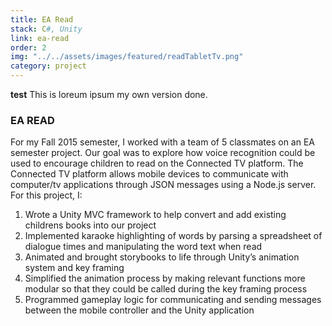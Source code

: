```yaml
---
title: EA Read
stack: C#, Unity
link: ea-read
order: 2
img: "../../assets/images/featured/readTabletTv.png"
category: project
---
```


**test** This is loreum ipsum my own version done.

### EA READ

For my Fall 2015 semester, I worked with a team of 5 classmates on an EA semester project. Our goal was to explore how voice recognition could be used to encourage children to read on the Connected TV platform. The Connected TV platform allows mobile devices to communicate with computer/tv applications through JSON messages using a Node.js server.
For this project, I:
1.	Wrote a Unity MVC framework to help convert and add existing childrens books into our project
2.	Implemented karaoke highlighting of words by parsing a spreadsheet of dialogue times and manipulating the word text when read
3.	Animated and brought storybooks to life through Unity’s animation system and key framing
4.	Simplified the animation process by making relevant functions more modular so that they could be called during the key framing process
5.	Programmed gameplay logic for communicating and sending messages between the mobile controller and the Unity application
